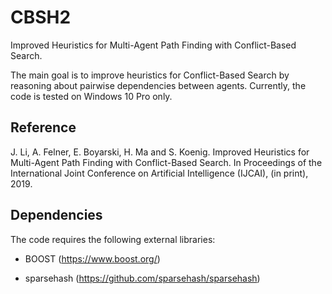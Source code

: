 # CBSH2
 Improved Heuristics for Multi-Agent Path Finding with Conflict-Based Search.
 
 The main goal is to improve heuristics for Conflict-Based Search by reasoning about pairwise dependencies between agents. Currently, the code is tested on Windows 10 Pro only.
 
## Reference
 J. Li, A. Felner, E. Boyarski, H. Ma and S. Koenig. Improved Heuristics for Multi-Agent Path Finding with Conflict-Based Search. In Proceedings of the International Joint Conference on Artificial Intelligence (IJCAI), (in print), 2019.

## Dependencies
The code requires the following external libraries:

* BOOST (https://www.boost.org/)

* sparsehash (https://github.com/sparsehash/sparsehash)
